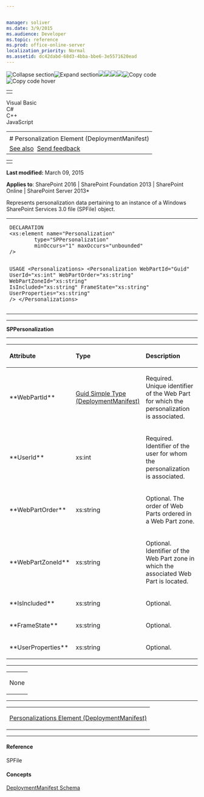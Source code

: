 ```yaml
---


manager: soliver
ms.date: 3/9/2015
ms.audience: Developer
ms.topic: reference
ms.prod: office-online-server
localization_priority: Normal
ms.assetid: dc42dabd-68d3-4bba-bbe6-3e5571620ead
---
```


![Collapse
section](../icons/collapse_all.gif "Collapse section")![Expand
section](../icons/expand_all.gif "Expand section")![](../icons/collapse_all.gif)![](../icons/expand_all.gif)![](../icons/dropdown.gif)![](../icons/dropdownHover.gif)![Copy
code](../icons/copycode.gif "Copy code")![Copy code
hover](../icons/copycodeHighlight.gif "Copy code hover")
<table>
<tbody>
<tr class="odd">
<td align="left"></td>
</tr>
</tbody>
</table>

Visual Basic  
C\#  
C++  
JavaScript  

<table>
<tbody>
<tr class="odd">
<td align="left"><span id="runningHeaderText"></span></td>
</tr>
<tr class="even">
<td align="left"># Personalization Element (DeploymentManifest)</td>
</tr>
<tr class="odd">
<td align="left"><a href="#seeAlsoToggle">See also</a>  <span id="headfeedbackarea" class="feedbackhead"><a href="javascript:SubmitFeedback(&#39;docthis@Microsoft.com&#39;,&#39;&#39;,&#39;&#39;,&#39;&#39;,&#39;1.0.18082.1225&#39;,&#39;%0\dThank%20you%20for%20your%20feedback.%20The%20developer%20writing%20teams%20use%20your%20feedback%20to%20improve%20documentation.%20While%20we%20are%20reviewing%20your%20feedback,%20we%20may%20send%20you%20e-mail%20to%20ask%20for%20clarification%20or%20feedback%20on%20a%20solution.%20We%20do%20not%20use%20your%20e-mail%20address%20for%20any%20other%20purpose%20and%20we%20delete%20it%20after%20we%20finish%20our%20review.%0\AFor%20further%20information%20about%20the%20privacy%20policies%20of%20Microsoft,%20please%20see%20http://privacy.microsoft.com/en-us/default.aspx.%0\A%0\d&#39;,&#39;Customer%20feedback&#39;);">Send feedback</a></span></td>
</tr>
</tbody>
</table>

<table>
<colgroup>
<col width="100%" />
</colgroup>
<tbody>
<tr class="odd">
<td align="left"></td>
</tr>
</tbody>
</table>

**Last modified:** March 09, 2015

**Applies to**: SharePoint 2016 | SharePoint Foundation 2013 |
SharePoint Online | SharePoint Server 2013*

Represents personalization data pertaining to an instance of a Windows
SharePoint Services 3.0 file (<span sdata="cer"
target="T:Microsoft.SharePoint.SPFile"><span
class="nolink">SPFile</span></span>) object.

<span codelanguage="other"></span>
<table>
<colgroup>
<col width="100%" />
</colgroup>
<tbody>
<tr class="odd">
<td align="left"><pre><code>DECLARATION
&lt;xs:element name=&quot;Personalization&quot; 
        type=&quot;SPPersonalization&quot; 
        minOccurs=&quot;1&quot; maxOccurs=&quot;unbounded&quot; 
/&gt;

USAGE
&lt;Personalizations&gt;
        &lt;Personalization
                WebPartId=&quot;Guid&quot;
                UserId=&quot;xs:int&quot;
                WebPartOrder=&quot;xs:string&quot;
                WebPartZoneId=&quot;xs:string&quot;
                IsIncluded=&quot;xs:string&quot;
                FrameState=&quot;xs:string&quot;
                UserProperties=&quot;xs:string&quot;
        /&gt;
&lt;/Personalizations&gt;</code></pre></td>
</tr>
</tbody>
</table>


-----------------------------------------------------------------------------------------------------------------------------------------------------------------------------------------

**SPPersonalization**


-----------------------------------------------------------------------------------------------------------------------------------------------------------------------------------------------

<table>
<colgroup>
<col width="33%" />
<col width="33%" />
<col width="33%" />
</colgroup>
<thead>
<tr class="header">
<th align="left"><p>Attribute</p></th>
<th align="left"><p>Type</p></th>
<th align="left"><p>Description</p></th>
</tr>
</thead>
<tbody>
<tr class="odd">
<td align="left"><p>**WebPartId**</p></td>
<td align="left"><p><span sdata="link"><a href="guid-simple-type-deploymentmanifest.htm">Guid Simple Type (DeploymentManifest)</a></span></p></td>
<td align="left"><p>Required. Unique identifier of the Web Part for which the personalization is associated.</p></td>
</tr>
<tr class="even">
<td align="left"><p>**UserId**</p></td>
<td align="left"><p>xs:int</p></td>
<td align="left"><p>Required. Identifier of the user for whom the personalization is associated.</p></td>
</tr>
<tr class="odd">
<td align="left"><p>**WebPartOrder**</p></td>
<td align="left"><p>xs:string</p></td>
<td align="left"><p>Optional. The order of Web Parts ordered in a Web Part zone.</p></td>
</tr>
<tr class="even">
<td align="left"><p>**WebPartZoneId**</p></td>
<td align="left"><p>xs:string</p></td>
<td align="left"><p>Optional. Identifier of the Web Part zone in which the associated Web Part is located.</p></td>
</tr>
<tr class="odd">
<td align="left"><p>**IsIncluded**</p></td>
<td align="left"><p>xs:string</p></td>
<td align="left"><p>Optional.</p></td>
</tr>
<tr class="even">
<td align="left"><p>**FrameState**</p></td>
<td align="left"><p>xs:string</p></td>
<td align="left"><p>Optional.</p></td>
</tr>
<tr class="odd">
<td align="left"><p>**UserProperties**</p></td>
<td align="left"><p>xs:string</p></td>
<td align="left"><p>Optional.</p></td>
</tr>
</tbody>
</table>


---------------------------------------------------------------------------------------------------------------------------------------------------------------------------------------------------

<table>
<colgroup>
<col width="100%" />
</colgroup>
<tbody>
<tr class="odd">
<td align="left"><p>None</p></td>
</tr>
</tbody>
</table>


----------------------------------------------------------------------------------------------------------------------------------------------------------------------------------------------------

<table>
<colgroup>
<col width="100%" />
</colgroup>
<tbody>
<tr class="odd">
<td align="left"><p><span sdata="link"><a href="personalizations-element-deploymentmanifest.htm">Personalizations Element (DeploymentManifest)</a></span></p></td>
</tr>
</tbody>
</table>


-------------------------------------------------------------------------------------------------------------------------------------------------------------------------------------------

#### Reference

<span sdata="cer" target="T:Microsoft.SharePoint.SPFile"><span
class="nolink">SPFile</span></span>

#### Concepts

<span sdata="link">[DeploymentManifest
Schema](deploymentmanifest-schema.htm)</span>








